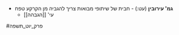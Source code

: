 * **גמ' עירובין** (עט:) - חבית של שיתופי מבואות צריך להגביה מן הקרקע טפח
	* עי' [[הגבהה]]

#פרק_יוט_תשפה 